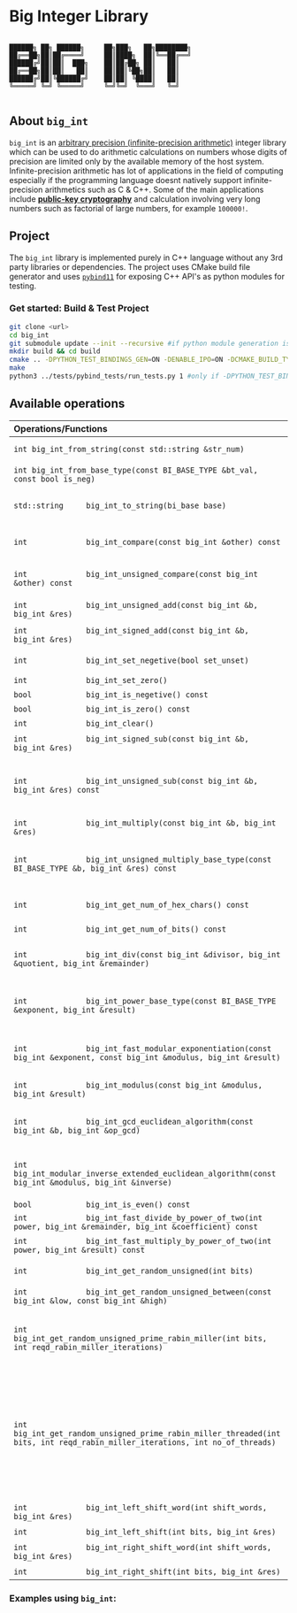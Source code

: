 # Big Integer Library

```

██████╗ ██╗ ██████╗     ██╗███╗   ██╗████████╗
██╔══██╗██║██╔════╝     ██║████╗  ██║╚══██╔══╝
██████╔╝██║██║  ███╗    ██║██╔██╗ ██║   ██║   
██╔══██╗██║██║   ██║    ██║██║╚██╗██║   ██║   
██████╔╝██║╚██████╔╝    ██║██║ ╚████║   ██║   
╚═════╝ ╚═╝ ╚═════╝     ╚═╝╚═╝  ╚═══╝   ╚═╝   
                                  
```
## About `big_int`

`big_int` is an [arbitrary precision (infinite-precision arithmetic)](https://en.wikipedia.org/wiki/Arbitrary-precision_arithmetic) integer library which can be used to do arithmetic calculations on numbers whose digits of precision are limited only by the available memory of the host system. Infinite-precision arithmetic has lot of applications in the field of computing especially if the programming language doesnt natively support infinite-precision arithmetics such as C & C++. Some of the main applications include [**public-key cryptography**](https://en.wikipedia.org/wiki/Public-key_cryptography) and calculation involving very long numbers such as factorial of large numbers, for example `100000!`.


## Project

The `big_int` library is implemented purely in C++ language without any 3rd party libraries or dependencies. The project uses CMake build file generator and uses [`pybind11`](https://github.com/pybind/pybind11) for exposing C++ API's as python modules for testing.

### Get started: Build & Test Project

``` sh
git clone <url>
cd big_int
git submodule update --init --recursive #if python module generation is required
mkdir build && cd build
cmake .. -DPYTHON_TEST_BINDINGS_GEN=ON -DENABLE_IPO=ON -DCMAKE_BUILD_TYPE=Release #turn -DPYTHON_TEST_BINDINGS_GEN=OFF if  python module generation is not required
make
python3 ../tests/pybind_tests/run_tests.py 1 #only if -DPYTHON_TEST_BINDINGS_GEN=ON
```

## Available operations

| Operations/Functions | Brief description |
| :---      | :---          |
| `int big_int_from_string(const std::string &str_num)`     | Convert a hexadicimal string of any length to `big_int`.    |
| `int big_int_from_base_type(const BI_BASE_TYPE &bt_val, const bool is_neg)`      | Convert a number of type `BI_BASE_TYPE` (default, `uint32_t`) to `big_int`.      |
|  `std::string     big_int_to_string(bi_base base)`      |   Convert a `big_int` to string (Note: Currently only support hexadecimal string output)    |
|   `int             big_int_compare(const big_int &other) const`     |  Compare two `big_int`s, returns 1 if calling `big_int` is greater than `other`, 0 if equal and -1 if less than.    |
|    `int             big_int_unsigned_compare(const big_int &other) const`    | Unsigned comparisson, returns 1 if calling `big_int` is greater than `other`, 0 if equal and -1 if less than.       |
|   `int             big_int_unsigned_add(const big_int &b, big_int &res)`     |   Does unsigned addition of two `big_int`s and stores the result in res.   |
|  `int             big_int_signed_add(const big_int &b, big_int &res)`      |   Does signed addition of two `big_int`s and stores the result in res.    |
|    `int             big_int_set_negetive(bool set_unset)`    |    Set `big_int` as negetive/positive based on `set_unset`  |
|   `int             big_int_set_zero()`     |   Set `big_int` as zero   |
|   `bool            big_int_is_negetive() const`     |    Check if the `big_int` is negetive  |
|    `bool            big_int_is_zero() const`    |  Check if the `big_int` is zero    |
|     `int             big_int_clear()`   |  Clear the contents    |
|    `int             big_int_signed_sub(const big_int &b, big_int &res)`    |   Does signed subtraction of two `big_int`s and stores the result in res    |
|   `int             big_int_unsigned_sub(const big_int &b, big_int &res) const`     |    Does unsigned subtraction of two `big_int`s and stores the result in res. (Note: This functions `throws` if the absolute value of argument `other` is less than the calling object. )  |
|   `int             big_int_multiply(const big_int &b, big_int &res)`     |   Does signed multiplication of two `big_int`s and stores the result in res   |
|   `int             big_int_unsigned_multiply_base_type(const BI_BASE_TYPE &b, big_int &res) const`     |   Does unsigned multiplication of calling `big_int` and a `BI_BASE_TYPE` (default, `uint32_t`) value and stores the result in res   |
|    `int             big_int_get_num_of_hex_chars() const`    |   Get the number of hex characters in the hexadecimal representation of the `big_int`   |
|   `int             big_int_get_num_of_bits() const`     |   Get the bit size of the calling `bit_int`   |
|  `int             big_int_div(const big_int &divisor, big_int &quotient, big_int &remainder)`      |  Signed division of calling `big_int` with the `divisor` `big_int` and stores the quotient in `quotient` and remainder in `remainder`    |
|    `int             big_int_power_base_type(const BI_BASE_TYPE &exponent, big_int &result)`    |  Calculates the power of calling big_int when its raised to    a `BI_BASE_TYPE` (default, `uint32_t`) value, `exponent` and stores the result in `result`  |
|   `int             big_int_fast_modular_exponentiation(const big_int &exponent, const big_int &modulus, big_int &result)`     |   Calculates the fast modular exponentiation using the **fast modular exponentiation algorithm** and stores the result in `result`.   |
|   `int             big_int_modulus(const big_int &modulus, big_int &result)`     |   Calculates the modulus of the calling `big_int` and stores the result in `result`.    |
|   `int             big_int_gcd_euclidean_algorithm(const big_int &b, big_int &op_gcd)`     |    Calculates the greatest common divisor of the calling `big_int` and another `big_int` `b` using the **euclidean algorithm** and stores the result in `op_gcd`  |
| `int             big_int_modular_inverse_extended_euclidean_algorithm(const big_int &modulus, big_int &inverse)`       |  Calculates the modular inverse of the calling `big_int` in the field `modulus`, using **extended euclidean algorithm** and stores the result in `inverse`    |
|   `bool            big_int_is_even() const`     | Check if number is even     |
|   `int             big_int_fast_divide_by_power_of_two(int power, big_int &remainder, big_int &coefficient) const`     |   Fast division of big_int by powers of 2   |
|  `int             big_int_fast_multiply_by_power_of_two(int power, big_int &result) const`      |   Fast multiplication of big_int by powers of 2   |
|   `int             big_int_get_random_unsigned(int bits)`     | Generate a random unsigned big_int with given number of bits     |
|    `int             big_int_get_random_unsigned_between(const big_int &low, const big_int &high)`    |   Generate a random unsigned `big_int` between given `low` and `high` `big_int`s  |
|    `int             big_int_get_random_unsigned_prime_rabin_miller(int bits, int reqd_rabin_miller_iterations)`    |   Generate a random unsigned prime `big_int` of given bits, at verifies the primility using **Rabin Miller algorithm** for the given `reqd_rabin_miller_iterations` iterations   |
|   `int  big_int_get_random_unsigned_prime_rabin_miller_threaded(int bits, int reqd_rabin_miller_iterations, int no_of_threads)`     |  Generate a random unsigned prime `big_int` of given bits, at verifies the primility using **Rabin Miller algorithm** for the given `reqd_rabin_miller_iterations` iterations, using `no_of_threads` threads. Negetive or 0 thread count causes maximum (`std::thread::hardware_concurrency();`) threads to be used, more than `std::thread::hardware_concurrency();` will cause max threads to be `std::thread::hardware_concurrency();`    |
|   `int             big_int_left_shift_word(int shift_words, big_int &res)`     |   Left shift the `big_int` with `shift_words` mulitples of 32 bits.   |
|     `int             big_int_left_shift(int bits, big_int &res)`   |   Left shift the `big_int` with given `bits`.     |
|   `int             big_int_right_shift_word(int shift_words, big_int &res)`     |   Right shift the `big_int` with `shift_words` mulitples of 32 bits.   |
|     `int             big_int_right_shift(int bits, big_int &res)`   |  Right shift the `big_int` with given `bits`.     |

### Examples using `big_int`:

